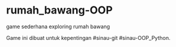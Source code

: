 # rumah_bawang-OOP
game sederhana exploring rumah bawang

Game ini dibuat untuk kepentingan #sinau-git #sinau-OOP_Python.
